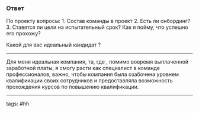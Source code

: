 ### Ответ

По проекту вопросы:
	1. Состав команды в проект
	2. Есть ли онбординг? 
	3. Ставятся ли цели на испытательный срок? Как я пойму, что успешно его прохожу?

Какой для вас идеальный кандидат ?

___

Для меня идеальная компания, та, где , помимо вовремя выплаченной заработной платы, я смогу расти как специалист в команде профессионалов, важно, чтобы компания была озабочена уровнем квалификации своих сотрудников и предоставляла возможность прохождения курсов по повышению квалификации.

____
tags: #hh